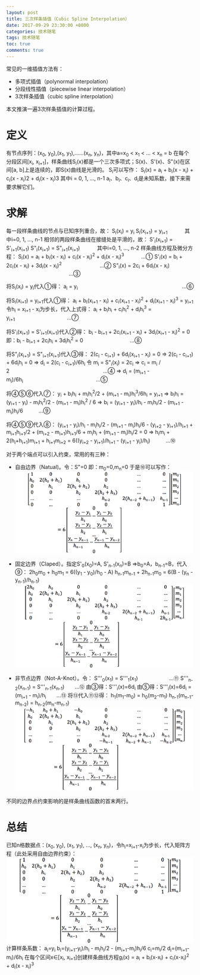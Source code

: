 ```yaml
---
layout: post
title: 三次样条插值（Cubic Spline Interpolation）
date: 2017-09-29 23:30:00 +0800
categories: 技术随笔
tags: 技术随笔
toc: true
comments: true
---
```

常见的一维插值方法有：
- 多项式插值（polynormal interpolation）
- 分段线性插值（piecewise linear interpolation）
- 3次样条插值（cubic spline interpolation）

本文推演一遍3次样条插值的计算过程。
<!-- more -->
# 定义
有节点序列：(x<sub>0</sub>, y<sub>0</sub>),(x<sub>1</sub>, y<sub>1</sub>),……(x<sub>n</sub>, y<sub>n</sub>)，其中a=x<sub>0</sub> < x<sub>1</sub> < ... < x<sub>n</sub> = b
在每个分段区间[x<sub>i</sub>, x<sub>i+1</sub>]，样条曲线S<sub>i</sub>(x)都是一个三次多项式；S(x)、S'(x)、S"(x)在区间[a, b]上是连续的，即S(x)曲线是光滑的。
S<sub>i</sub>可以写作：
S<sub>i</sub>(x) = a<sub>i</sub> + b<sub>i</sub>(x - x<sub>i</sub>) + c<sub>i</sub>(x - x<sub>i</sub>)<super>2</super> + d<sub>i</sub>(x - x<sub>i</sub>)<super>3</super>  其中i = 0, 1, ..., n-1
a<sub>i</sub>、b<sub>i</sub>、c<sub>i</sub>、d<sub>i</sub>是未知系数，接下来需要求解它们。

# 求解
每一段样条曲线的节点与已知序列重合，故：
S<sub>i</sub>(x<sub>i</sub>) = y<sub>i</sub>
S<sub>i</sub>(x<sub>i+1</sub>) = y<sub>i+1</sub>  　　　其中i=0, 1, ..., n-1
相邻的两段样条曲线在接缝处是平滑的，故：
S'<sub>i</sub>(x<sub>i+1</sub>) = S'<sub>i+1</sub>(x<sub>i+1</sub>)
S"<sub>i</sub>(x<sub>i+1</sub>) = S"<sub>i+1</sub>(x<sub>i+1</sub>) 　　　其中i=0, 1, ..., n-2
样条曲线方程及微分方程：
S<sub>i</sub>(x) = a<sub>i</sub> + b<sub>i</sub>(x - x<sub>i</sub>) + c<sub>i</sub>(x - x<sub>i</sub>)<sup>2</sup> + d<sub>i</sub>(x - x<sub>i</sub>)<sup>3</sup>  　　　…①
S'<sub>i</sub>(x) = b<sub>i</sub> + 2c<sub>i</sub>(x - x<sub>i</sub>) + 3d<sub>i</sub>(x - x<sub>i</sub>)<sup>2</sup>  　　　　　　　…②
S"<sub>i</sub>(x) = 2c<sub>i</sub> + 6d<sub>i</sub>(x - x<sub>i</sub>)  　　　　　　　　　　　　…③

将S<sub>i</sub>(x<sub>i</sub>) = y<sub>i</sub>代入①得：
a<sub>i</sub> = y<sub>i</sub>　　　　　　　　　　　　　　　　　　　　…⑥

将S<sub>i</sub>(x<sub>i+1</sub>) = y<sub>i+1</sub>代入①得：
a<sub>i</sub> + b<sub>i</sub>(x<sub>i+1</sub> - x<sub>i</sub>) + c<sub>i</sub>(x<sub>i+1</sub> - x<sub>i</sub>)<sup>2</sup> + d<sub>i</sub>(x<sub>i+1</sub> - x<sub>i</sub>)<sup>3</sup> = y<sub>i+1</sub>
令h<sub>i</sub> = x<sub>i+1</sub> - x<sub>i</sub>为步长，代入上式得：
a<sub>i</sub> + b<sub>i</sub>h<sub>i</sub> + c<sub>i</sub>h<sub>i</sub><sup>2</sup> + d<sub>i</sub>h<sub>i</sub><sup>3</sup> = y<sub>i+1</sub>　　　　　　　　　　…⑦

将S'<sub>i</sub>(x<sub>i+1</sub>) = S'<sub>i+1</sub>(x<sub>i+1</sub>)代入②得：
b<sub>i</sub> - b<sub>i+1</sub> + 2c<sub>i</sub>(x<sub>i+1</sub> - x<sub>i</sub>) + 3d<sub>i</sub>(x<sub>i+1</sub> - x<sub>i</sub>)<sup>2</sup> = 0
即：b<sub>i</sub> - b<sub>i+1</sub> + 2c<sub>i</sub>h<sub>i</sub> + 3d<sub>i</sub>h<sub>i</sub><sup>2</sup> = 0　　　　　　　　　…⑧

将S"<sub>i</sub>(x<sub>i+1</sub>) = S"<sub>i+1</sub>(x<sub>i+1</sub>)代入③得：
2(c<sub>i</sub> - c<sub>i+1</sub>) + 6d<sub>i</sub>(x<sub>i+1</sub> - x<sub>i</sub>) = 0
=> 2(c<sub>i</sub> - c<sub>i+1</sub>) + 6d<sub>i</sub>h<sub>i</sub> = 0
=> d<sub>i</sub> = 2(c<sub>i</sub> - c<sub>i+1</sub>)/6h<sub>i</sub>
令 m<sub>i</sub> = S"<sub>i</sub>(x<sub>i</sub>) = 2c<sub>i</sub>
=> c<sub>i</sub> = m<sub>i</sub> / 2　　　　　　　　　　　　　　　　　　…④
=> d<sub>i</sub> = (m<sub>i+1</sub> - m<sub>i</sub>)/6h<sub>i</sub>　　　　　　　　　　　　　　…⑤

将④⑤⑥代入⑦：
y<sub>i</sub> + b<sub>i</sub>h<sub>i</sub> + m<sub>i</sub>h<sub>i</sub><sup>2</sup>/2 + (m<sub>i+1</sub> - m<sub>i</sub>)h<sub>i</sub><sup>3</sup>/6h<sub>i</sub> = y<sub>i+1</sub>
=> b<sub>i</sub>h<sub>i</sub> = (y<sub>i+1</sub> - y<sub>i</sub>) - m<sub>i</sub>h<sub>i</sub><sup>2</sup>/2 - (m<sub>i+1</sub> - m<sub>i</sub>)h<sub>i</sub><sup>2</sup> / 6
=> b<sub>i</sub> = (y<sub>i+1</sub> - y<sub>i</sub>)/h<sub>i</sub> - m<sub>i</sub>h<sub>i</sub>/2 - (m<sub>i+1</sub> - m<sub>i</sub>)h<sub>i</sub>/6　　　…⑨

将④⑤⑨代入⑧：
(y<sub>i+1</sub> - y<sub>i</sub>)/h<sub>i</sub> - m<sub>i</sub>h<sub>i</sub>/2 - (m<sub>i+1</sub> - m<sub>i</sub>)h<sub>i</sub>/6 - (y<sub>i+2</sub> - y<sub>i+1</sub>)/h<sub>i+1</sub> + m<sub>i+1</sub>h<sub>i+1</sub>/2 + (m<sub>i+2</sub> - m<sub>i+1</sub>)h<sub>i+1</sub>/6 + m<sub>i</sub>h<sub>i</sub> + (m<sub>i+1</sub> - m<sub>i</sub>)h<sub>i</sub>/2 = 0
=> h<sub>i</sub>m<sub>i</sub> + 2(h<sub>i</sub>+h<sub>i+1</sub>)m<sub>i+1</sub> + h<sub>i+1</sub>m<sub>i+2</sub> = 6((y<sub>i+2</sub> - y<sub>i+1</sub>)/h<sub>i+1</sub> - (y<sub>i+1</sub> - y<sub>i</sub>)/h<sub>i</sub>)　　　…⑩

对于两个端点可以引入约束，常用的有三种：
- 自由边界（Natual)。令：S"=0 即：m<sub>0</sub>=0,m<sub>n</sub>=0
于是⑩可以写作：
![](0929CubicSplineInterpolation/img01.png)

- 固定边界（Claped）。指定S'<sub>0</sub>(x<sub>0</sub>)=A, S'<sub>n-1</sub>(x<sub>n</sub>)=B
=>b<sub>0</sub>=A，b<sub>n-1</sub>=B，代入⑨：
2h<sub>0</sub>m<sub>0</sub> + h<sub>0</sub>m<sub>1</sub> = 6((y<sub>1</sub> - y<sub>0</sub>)/h<sub>0</sub> - A)
h<sub>n-1</sub>m<sub>n-1</sub> + 2h<sub>n-1</sub>m<sub>0</sub> = 6(B - (y<sub>n</sub> - y<sub>n-1</sub>)/h<sub>n-1</sub>)
![](0929CubicSplineInterpolation/img02.png)

- 非节点边界（Not-A-Knot）。令：
S'''<sub>0</sub>(x<sub>1</sub>) = S'''<sub>1</sub>(x<sub>1</sub>)　　　　　　…⑪
S'''<sub>n-2</sub>(x<sub>n-1</sub>) = S'''<sub>n-1</sub>(x<sub>n-1</sub>)　　…⑫
由③得：S'''<sub>i</sub>(x)=6d<sub>i</sub>
由⑤得：S'''<sub>i</sub>(x)=6d<sub>i</sub> = (m<sub>i+1</sub> - m<sub>i</sub>)/h<sub>i</sub>　　…⑬
将⑬代入⑪⑫得：
h<sub>1</sub>(m<sub>1</sub>-m<sub>0</sub>) = h<sub>0</sub>(m<sub>2</sub>-m<sub>1</sub>)
h<sub>n-1</sub>(m<sub>n-1</sub>-m<sub>n-2</sub>) = h<sub>n-2</sub>(m<sub>n</sub>-m<sub>n-1</sub>)
![](0929CubicSplineInterpolation/img03.png)

不同的边界点约束影响的是样条曲线函数的首末两行。

# 总结
已知n格数据点：(x<sub>0</sub>, y<sub>0</sub>), (x<sub>1</sub>, y<sub>1</sub>), ..., (x<sub>n</sub>, y<sub>n</sub>)，令h<sub>i</sub>=x<sub>i+1</sub>-x<sub>i</sub>为步长，代入矩阵方程（此处采用自由边界约束）：
![](0929CubicSplineInterpolation/img01.png)
计算样条系数：
a<sub>i</sub>=y<sub>i</sub>
b<sub>i</sub>=(y<sub>i+1</sub>-y<sub>i</sub>)/h<sub>i</sub> - m<sub>i</sub>h<sub>i</sub>/2 - (m<sub>i+1</sub>-m<sub>i</sub>)h<sub>i</sub>/6
c<sub>i</sub>=m<sub>i</sub>/2
d<sub>i</sub>=(m<sub>i+1</sub>-m<sub>i</sub>)/6h<sub>i</sub>
在每个区间x∈[x<sub>i</sub>, x<sub>i+1</sub>]创建样条曲线方程g<sub>i</sub>(x) = a<sub>i</sub> + b<sub>i</sub>(x-x<sub>i</sub>) + c<sub>i</sub>(x-x<sub>i</sub>)<sup>2</sup> + d<sub>i</sub>(x - x<sub>i</sub>)<sup>3</sup>